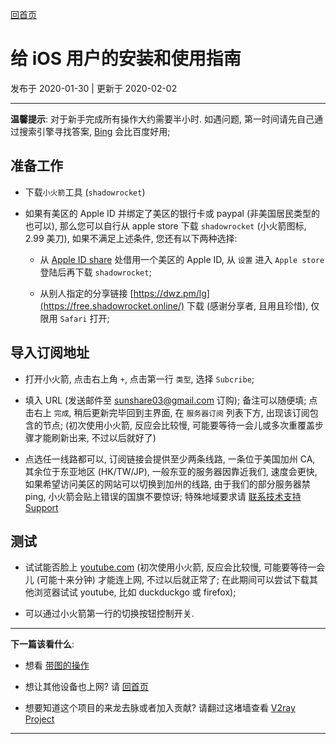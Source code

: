 [回首页](../index.md)

# 给 iOS 用户的安装和使用指南

发布于 2020-01-30 | 更新于 2020-02-02

---


**温馨提示**: 对于新手完成所有操作大约需要半小时. 如遇问题, 第一时间请先自己通过搜索引擎寻找答案, [Bing](https://bing.com) 会比百度好用;

## 准备工作

- 下载`小火箭`工具 (`shadowrocket`)

- 如果有美区的 Apple ID 并绑定了美区的银行卡或 paypal (非美国居民类型的也可以), 那么您可以自行从 apple store 下载 `shadowrocket` (小火箭图标, 2.99 美刀), 如果不满足上述条件, 您还有以下两种选择:

    - 从 [Apple ID share](https://wohaobang.cn/) 处借用一个美区的 Apple ID, 从 `设置` 进入 `Apple store` 登陆后再下载 `shadowrocket`;
    
    - 从别人指定的分享链接 [https://dwz.pm/lg](https://free.shadowrocket.online/) 下载 (感谢分享者, 且用且珍惜), 仅限用 `Safari` 打开;
    
## 导入订阅地址

- 打开小火箭, 点击右上角 `+`, 点击第一行 `类型`, 选择 `Subcribe`;

- 填入 URL (发送邮件至 sunshare03@gmail.com 订购); 备注可以随便填; 点击右上 `完成`, 稍后更新完毕回到主界面, 在 `服务器订阅` 列表下方, 出现该订阅包含的节点;
(初次使用小火箭, 反应会比较慢, 可能要等待一会儿或多次重覆盖步骤才能刷新出来, 不过以后就好了)

- 点选任一线路都可以, 订阅链接会提供至少两条线路, 一条位于美国加州 CA, 其余位于东亚地区 (HK/TW/JP), 一般东亚的服务器因靠近我们, 速度会更快, 如果希望访问美区的网站可以切换到加州的线路, 由于我们的部分服务器禁 ping, 小火箭会贴上错误的国旗不要惊讶; 特殊地域要求请 [联系技术支持 Support](posts/Support.md)

## 测试
- 试试能否脸上 [youtube.com](https://youtube.com) (初次使用小火箭, 反应会比较慢, 可能要等待一会儿 (可能十来分钟) 才能连上网, 不过以后就正常了; 在此期间可以尝试下载其他浏览器试试 youtube, 比如 duckduckgo 或 firefox);

- 可以通过小火箭第一行的切换按钮控制开关.
---

**下一篇该看什么**: 

- 想看 [带图的操作](https://book.v2rayx.org/)

- 想让其他设备也上网? 请 [回首页](../index.md)

- 想要知道这个项目的来龙去脉或者加入贡献? 请翻过这堵墙查看 [V2ray Project](https://www.v2ray.com/)

---
